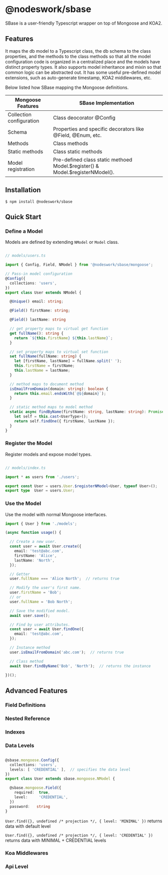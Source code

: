 # @nodeswork/sbase

SBase is a user-friendly Typescript wrapper on top of Mongoose and KOA2.

## Features

It maps the db model to a Typescript class, the db schema to the class
properties, and the methods to the class methods so that all the model
configuration code is organized in a centralized place and the models have
distinct property types. It also supports model inheritance and mixin so that
common logic can be abstracted out. It has some useful pre-defined model
extensions, such as auto-generate timestamp, KOA2 middlewares, etc.

Below listed how SBase mapping the Mongoose definitions.

| Mongoose Features        | SBase Implementation                                                            |
| ------------------------ | ------------------------------------------------------------------------------- |
| Collection configuration | Class deocorator @Config                                                        |
| Schema                   | Properties and specific decorators like @Field, @Enum, etc.                     |
| Methods                  | Class methods                                                                   |
| Static methods           | Class static methods                                                            |
| Model registration       | Pre-defined class static methoed Model.$register() & Model.$registerNModel().   |


## Installation

```
$ npm install @nodeswork/sbase
```

## Quick Start

### Define a Model

Models are defined by extending `NModel` or `Model` class.

```Typescript

// models/users.ts

import { Config, Field, NModel } from '@nodeswork/sbase/mongoose';

// Pass-in model configuration
@Config({
  collections: 'users',
})
export class User extends NModel {

  @Unique() email: string;

  @Field() firstName: string;

  @Field() lastName: string

  // get property maps to virtual get function
  get fullName(): string {
    return `${this.firstName} ${this.lastName}`;
  }

  // set property maps to virtual set function
  set fullName(fullName: string) {
    let [firstName, lastName] = fullName.split(' ');
    this.firstName = firstName;
    this.lastName = lastName;
  }

  // method maps to document method
  isEmailFromDomain(domain: string): boolean {
    return this.email.endsWith(`@${domain}`);
  }

  // static method maps to model method
  static async findByName(firstName: string, lastName: string): Promise<User> {
    let self = this.cast<UserType>();
    return self.findOne({ firstName, lastName });
  }
}
```

### Register the Model

Register models and expose model types.

```Typescript

// models/index.ts

import * as users from './users';

export const User = users.User.$registerNModel<User, typeof User>();
export type  User = users.User;

```

### Use the Model

Use the model with normal Mongoose interfaces.

```Typescript
import { User } from './models';

(async function usage() {

  // Create a new user.
  const user = await User.create({
    email: 'test@abc.com',
    firstName: 'Alice',
    lastName: 'North',
  });

  // Getter
  user.fullName === 'Alice North';  // returns true

  // Modify the user's first name.
  user.firstName = 'Bob';
  // or
  user.fullName = 'Bob North';

  // Save the modified model.
  await user.save();

  // Find by user attributes.
  const user = await User.findOne({
    email: 'test@abc.com',
  });

  // Instance method
  user.isEmailFromDomain('abc.com');  // returns true

  // Class method
  await User.findByName('Bob', 'North');  // returns the instance

})();

```

## Advanced Features

### Field Definitions

### Nested Reference

### Indexes

### Data Levels

```Typescript

@sbase.mongoose.Config({
  collections: 'users',
  levels: [ 'CREDENTIAL' ],  // specifies the data level
})
export class User extends sbase.mongoose.NModel {

  @sbase.mongoose.Field({
    required:  true,
    level:     'CREDENTIAL',
  })
  password:   string
}

```

`User.find({}, undefined /* projection */, { level: 'MINIMAL' })` returns data with default level

`User.find({}, undefined /* projection */, { level: 'CREDENTIAL' })` returns data with MINIMAL + CREDENTIAL levels

### Koa Middlewares

### Api Level
